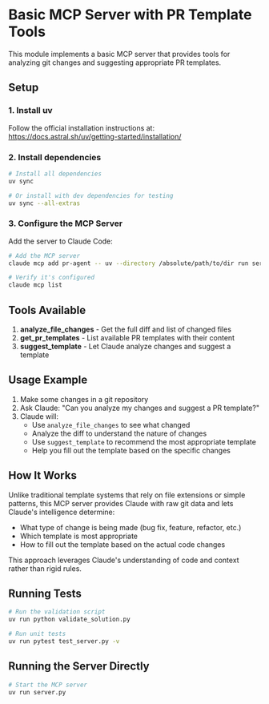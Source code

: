 # Basic MCP Server with PR Template Tools

This module implements a basic MCP server that provides tools for analyzing git changes and suggesting appropriate PR templates.

## Setup

### 1. Install uv

Follow the official installation instructions at: https://docs.astral.sh/uv/getting-started/installation/

### 2. Install dependencies

```bash
# Install all dependencies
uv sync

# Or install with dev dependencies for testing
uv sync --all-extras
```

### 3. Configure the MCP Server

Add the server to Claude Code:

```bash
# Add the MCP server
claude mcp add pr-agent -- uv --directory /absolute/path/to/dir run server.py

# Verify it's configured
claude mcp list
```

## Tools Available

1. **analyze_file_changes** - Get the full diff and list of changed files
2. **get_pr_templates** - List available PR templates with their content
3. **suggest_template** - Let Claude analyze changes and suggest a template

## Usage Example

1. Make some changes in a git repository
2. Ask Claude: "Can you analyze my changes and suggest a PR template?"
3. Claude will:
   - Use `analyze_file_changes` to see what changed
   - Analyze the diff to understand the nature of changes
   - Use `suggest_template` to recommend the most appropriate template
   - Help you fill out the template based on the specific changes

## How It Works

Unlike traditional template systems that rely on file extensions or simple patterns, this MCP server provides Claude with raw git data and lets Claude's intelligence determine:
- What type of change is being made (bug fix, feature, refactor, etc.)
- Which template is most appropriate
- How to fill out the template based on the actual code changes

This approach leverages Claude's understanding of code and context rather than rigid rules.

## Running Tests

```bash
# Run the validation script
uv run python validate_solution.py

# Run unit tests
uv run pytest test_server.py -v
```

## Running the Server Directly

```bash
# Start the MCP server
uv run server.py
```